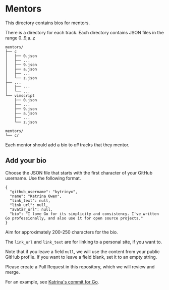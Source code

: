 # Mentors

This directory contains bios for mentors.

There is a directory for each track.
Each directory contains JSON files in the range 0..9,a..z

    mentors/
    ├── c
    │   ├── 0.json
    │   ├── ...
    │   ├── 9.json
    │   ├── a.json
    │   ├── ...
    │   └── z.json
    ├── ...
    │   ├── ...
    │   └── ...
    └── vimscript
        ├── 0.json
        ├── ...
        ├── 9.json
        ├── a.json
        ├── ...
        └── z.json

    mentors/
    └── c/

Each mentor should add a bio to _all_ tracks that they mentor.

## Add your bio
Choose the JSON file that starts with the first character of your GitHub username.
Use the following format.

    {
      "github_username": "kytrinyx",
      "name": "Katrina Owen",
      "link_text": null,
      "link_url": null,
      "avatar_url": null,
      "bio": "I love Go for its simplicity and consistency. I've written Go professionally, and also use it for open source projects."
    }

Aim for approximately 200-250 characters for the bio.

The `link_url` and `link_text` are for linking to a personal site, if you want to.

Note that if you leave a field `null`, we will use the content from your public GitHub profile.
If you want to leave a field blank, set it to an empty string.

Please create a Pull Request in this repository, which we will review and merge.

For an example, see [Katrina's commit for Go](https://github.com/exercism/website-copy/pull/8/commits/469c4e2242d320928162d12bc83efea799a1c2fa).
